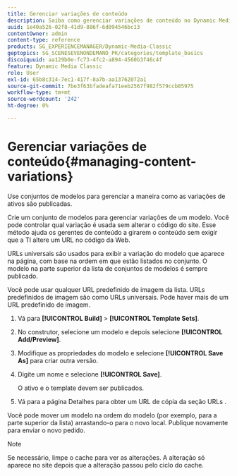 ```yaml
---
title: Gerenciar variações de conteúdo
description: Saiba como gerenciar variações de conteúdo no Dynamic Media Classic.
uuid: 1e40a526-02f8-41d9-886f-6d094546bc13
contentOwner: admin
content-type: reference
products: SG_EXPERIENCEMANAGER/Dynamic-Media-Classic
geptopics: SG_SCENESEVENONDEMAND_PK/categories/template_basics
discoiquuid: aa129b0e-fc73-4fc2-a894-4560b3f46c4f
feature: Dynamic Media Classic
role: User
exl-id: 65b8c314-7ec1-417f-8a7b-aa13762072a1
source-git-commit: 7be3f63bfadeafa71eeb2567f982f579ccb85975
workflow-type: tm+mt
source-wordcount: '242'
ht-degree: 0%

---
```


# Gerenciar variações de conteúdo{#managing-content-variations}

Use conjuntos de modelos para gerenciar a maneira como as variações de ativos são publicadas.

Crie um conjunto de modelos para gerenciar variações de um modelo. Você pode controlar qual variação é usada sem alterar o código do site. Esse método ajuda os gerentes de conteúdo a girarem o conteúdo sem exigir que a TI altere um URL no código da Web.

URLs universais são usados para exibir a variação do modelo que aparece na página, com base na ordem em que estão listados no conjunto. O modelo na parte superior da lista de conjuntos de modelos é sempre publicado.

Você pode usar qualquer URL predefinido de imagem da lista. URLs predefinidos de imagem são como URLs universais. Pode haver mais de um URL predefinido de imagem.

1. Vá para **[!UICONTROL Build]** > **[!UICONTROL Template Sets]**.
1. No construtor, selecione um modelo e depois selecione **[!UICONTROL Add/Preview]**.
1. Modifique as propriedades do modelo e selecione **[!UICONTROL Save As]** para criar outra versão.
1. Digite um nome e selecione **[!UICONTROL Save]**.

   O ativo e o template devem ser publicados.

1. Vá para a página Detalhes para obter um URL de cópia da seção URLs .

Você pode mover um modelo na ordem do modelo (por exemplo, para a parte superior da lista) arrastando-o para o novo local. Publique novamente para enviar o novo pedido.

>[!NOTE]
>
>Se necessário, limpe o cache para ver as alterações. A alteração só aparece no site depois que a alteração passou pelo ciclo do cache.

